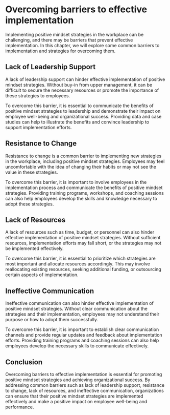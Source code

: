 Overcoming barriers to effective implementation
==========================================================================

Implementing positive mindset strategies in the workplace can be challenging, and there may be barriers that prevent effective implementation. In this chapter, we will explore some common barriers to implementation and strategies for overcoming them.

Lack of Leadership Support
--------------------------

A lack of leadership support can hinder effective implementation of positive mindset strategies. Without buy-in from upper management, it can be difficult to secure the necessary resources or promote the importance of these strategies to employees.

To overcome this barrier, it is essential to communicate the benefits of positive mindset strategies to leadership and demonstrate their impact on employee well-being and organizational success. Providing data and case studies can help to illustrate the benefits and convince leadership to support implementation efforts.

Resistance to Change
--------------------

Resistance to change is a common barrier to implementing new strategies in the workplace, including positive mindset strategies. Employees may feel uncomfortable with the idea of changing their habits or may not see the value in these strategies.

To overcome this barrier, it is important to involve employees in the implementation process and communicate the benefits of positive mindset strategies. Providing training programs, workshops, and coaching sessions can also help employees develop the skills and knowledge necessary to adopt these strategies.

Lack of Resources
-----------------

A lack of resources such as time, budget, or personnel can also hinder effective implementation of positive mindset strategies. Without sufficient resources, implementation efforts may fall short, or the strategies may not be implemented effectively.

To overcome this barrier, it is essential to prioritize which strategies are most important and allocate resources accordingly. This may involve reallocating existing resources, seeking additional funding, or outsourcing certain aspects of implementation.

Ineffective Communication
-------------------------

Ineffective communication can also hinder effective implementation of positive mindset strategies. Without clear communication about the strategies and their implementation, employees may not understand their purpose or how to adopt them successfully.

To overcome this barrier, it is important to establish clear communication channels and provide regular updates and feedback about implementation efforts. Providing training programs and coaching sessions can also help employees develop the necessary skills to communicate effectively.

Conclusion
----------

Overcoming barriers to effective implementation is essential for promoting positive mindset strategies and achieving organizational success. By addressing common barriers such as lack of leadership support, resistance to change, lack of resources, and ineffective communication, organizations can ensure that their positive mindset strategies are implemented effectively and make a positive impact on employee well-being and performance.
